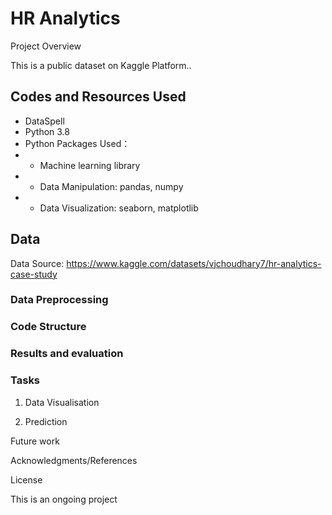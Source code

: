 # HR Analytics

Project Overview

This is a public dataset on Kaggle Platform..

## Codes and Resources Used
* DataSpell
* Python 3.8
* Python Packages Used：
* * Machine learning library
* * Data Manipulation: pandas, numpy
* * Data Visualization: seaborn, matplotlib


## Data
Data Source: https://www.kaggle.com/datasets/vjchoudhary7/hr-analytics-case-study


###  Data Preprocessing

### Code Structure

### Results and evaluation

###  Tasks

1. Data Visualisation

2. Prediction

Future work

Acknowledgments/References

License

This is an ongoing project